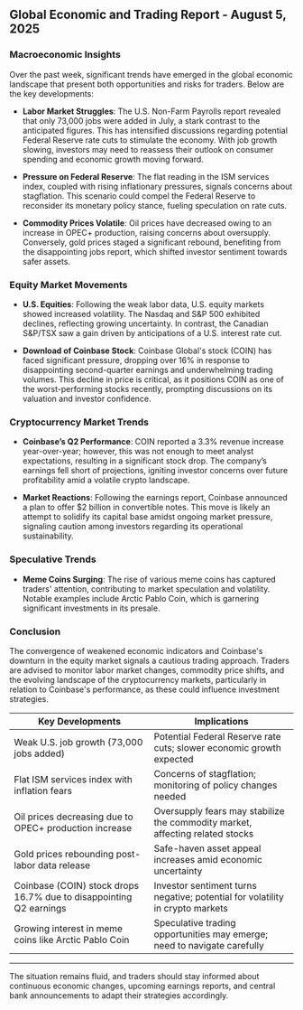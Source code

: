 ## Global Economic and Trading Report - August 5, 2025

### Macroeconomic Insights
Over the past week, significant trends have emerged in the global economic landscape that present both opportunities and risks for traders. Below are the key developments:

- **Labor Market Struggles**: The U.S. Non-Farm Payrolls report revealed that only 73,000 jobs were added in July, a stark contrast to the anticipated figures. This has intensified discussions regarding potential Federal Reserve rate cuts to stimulate the economy. With job growth slowing, investors may need to reassess their outlook on consumer spending and economic growth moving forward.

- **Pressure on Federal Reserve**: The flat reading in the ISM services index, coupled with rising inflationary pressures, signals concerns about stagflation. This scenario could compel the Federal Reserve to reconsider its monetary policy stance, fueling speculation on rate cuts.

- **Commodity Prices Volatile**: Oil prices have decreased owing to an increase in OPEC+ production, raising concerns about oversupply. Conversely, gold prices staged a significant rebound, benefiting from the disappointing jobs report, which shifted investor sentiment towards safer assets.

### Equity Market Movements
- **U.S. Equities**: Following the weak labor data, U.S. equity markets showed increased volatility. The Nasdaq and S&P 500 exhibited declines, reflecting growing uncertainty. In contrast, the Canadian S&P/TSX saw a gain driven by anticipations of a U.S. interest rate cut.

- **Download of Coinbase Stock**: Coinbase Global's stock (COIN) has faced significant pressure, dropping over 16% in response to disappointing second-quarter earnings and underwhelming trading volumes. This decline in price is critical, as it positions COIN as one of the worst-performing stocks recently, prompting discussions on its valuation and investor confidence.

### Cryptocurrency Market Trends
- **Coinbase’s Q2 Performance**: COIN reported a 3.3% revenue increase year-over-year; however, this was not enough to meet analyst expectations, resulting in a significant stock drop. The company’s earnings fell short of projections, igniting investor concerns over future profitability amid a volatile crypto landscape.

- **Market Reactions**: Following the earnings report, Coinbase announced a plan to offer $2 billion in convertible notes. This move is likely an attempt to solidify its capital base amidst ongoing market pressure, signaling caution among investors regarding its operational sustainability.

### Speculative Trends
- **Meme Coins Surging**: The rise of various meme coins has captured traders' attention, contributing to market speculation and volatility. Notable examples include Arctic Pablo Coin, which is garnering significant investments in its presale.

### Conclusion
The convergence of weakened economic indicators and Coinbase's downturn in the equity market signals a cautious trading approach. Traders are advised to monitor labor market changes, commodity price shifts, and the evolving landscape of the cryptocurrency markets, particularly in relation to Coinbase's performance, as these could influence investment strategies.

| **Key Developments**                                         | **Implications**                                        |
|------------------------------------------------------------|--------------------------------------------------------|
| Weak U.S. job growth (73,000 jobs added)                   | Potential Federal Reserve rate cuts; slower economic growth expected |
| Flat ISM services index with inflation fears                | Concerns of stagflation; monitoring of policy changes needed |
| Oil prices decreasing due to OPEC+ production increase      | Oversupply fears may stabilize the commodity market, affecting related stocks |
| Gold prices rebounding post-labor data release              | Safe-haven asset appeal increases amid economic uncertainty |
| Coinbase (COIN) stock drops 16.7% due to disappointing Q2 earnings | Investor sentiment turns negative; potential for volatility in crypto markets |
| Growing interest in meme coins like Arctic Pablo Coin       | Speculative trading opportunities may emerge; need to navigate carefully |

---

The situation remains fluid, and traders should stay informed about continuous economic changes, upcoming earnings reports, and central bank announcements to adapt their strategies accordingly.